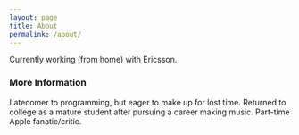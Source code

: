 ```yaml
---
layout: page
title: About
permalink: /about/
---
```


Currently working (from home) with Ericsson.

### More Information

Latecomer to programming, but eager to make up for lost time. Returned to college as a mature student after pursuing a career making music. Part-time Apple fanatic/critic. 

